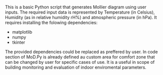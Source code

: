 This is a basic Python script that generates Mollier diagram using user inputs. The required input data is represented by Temperature (in Celsius), Humidity (as in relative humidity rH%) and atmospheric pressure (in hPa).
It requires installing the folowing dependencies:
- matplotlib
- numpy
- tkinter

The provided dependencies could be replaced as preffered by user.
In code section of MoD.Py is already defined au custom area for comfort zone that can be changed by user for specific cases of use.
It is a useful in scope of building monitoring and evaluation of indoor enviromental parameters. 
